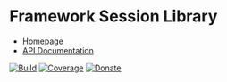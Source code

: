 # Framework Session Library

- [Homepage](https://the-framework.gitlab.io/libraries/session.html)
- [API Documentation](https://the-framework.gitlab.io/libraries/session/docs/)

[![Build](https://gitlab.com/the-framework/libraries/session/badges/master/pipeline.svg)](https://gitlab.com/the-framework/libraries/session/-/jobs)
[![Coverage](https://gitlab.com/the-framework/libraries/session/badges/master/coverage.svg?job=test:php)](https://the-framework.gitlab.io/libraries/session/coverage/)
[![Donate](https://img.shields.io/badge/Donate-PayPal-blue.svg)](https://www.paypal.com/cgi-bin/webscr?cmd=_s-xclick&hosted_button_id=NGBNW5PY4VSJ4)
